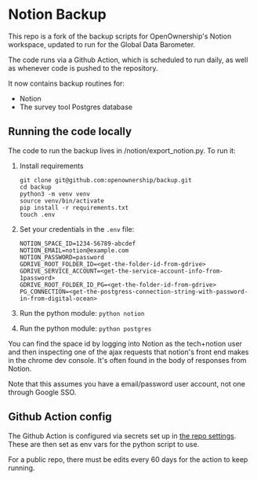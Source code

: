 # Notion Backup

This repo is a fork of  the backup scripts for OpenOwnership's Notion workspace, updated to run for the Global Data Barometer. 

The code runs via a Github Action, which is scheduled to run daily, as well as whenever code is pushed to the repository.

It now contains backup routines for:

* Notion
* The survey tool Postgres database
## Running the code locally

The code to run the backup lives in /notion/export_notion.py. To run it:

1. Install requirements

   ```shell
   git clone git@github.com:openownership/backup.git
   cd backup
   python3 -m venv venv
   source venv/bin/activate
   pip install -r requirements.txt
   touch .env
   ```

2. Set your credentials in the `.env` file:

   ```shell
   NOTION_SPACE_ID=1234-56789-abcdef
   NOTION_EMAIL=notion@example.com
   NOTION_PASSWORD=password
   GDRIVE_ROOT_FOLDER_ID=<get-the-folder-id-from-gdrive>
   GDRIVE_SERVICE_ACCOUNT=<get-the-service-account-info-from-1password>
   GDRIVE_ROOT_FOLDER_ID_PG=<get-the-folder-id-from-gdrive>
   PG_CONNECTION=<get-the-postgress-connection-string-with-password-in-from-digital-ocean>
   ```

3. Run the python module: `python notion`

4. Run the python module: `python postgres`

You can find the space id by logging into Notion as the tech+notion user and then
inspecting one of the ajax requests that notion's front end makes in the
chrome dev console. It's often found in the body of responses from Notion.

Note that this assumes you have a email/password user account, not one through
Google SSO.

## Github Action config

The Github Action is configured via secrets set up in [the repo settings](https://github.com/openownership/notion-backup/settings/secrets).
These are then set as env vars for the python script to use.

For a public repo, there must be edits every 60 days for the action to keep running. 
